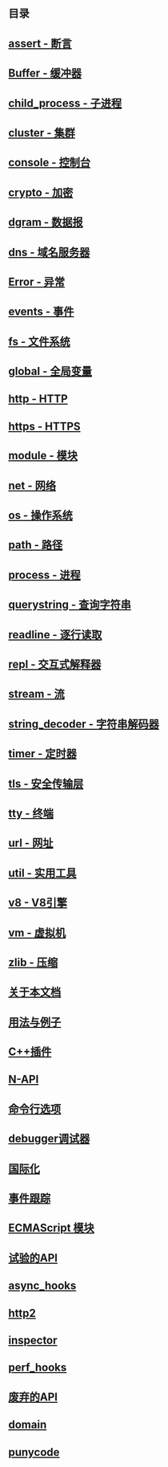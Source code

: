 ## 目录

## [assert - 断言](http://nodejs.cn/api/assert.html)
## [Buffer - 缓冲器](http://nodejs.cn/api/buffer.html)
## [child_process - 子进程](http://nodejs.cn/api/child_process.html)
## [cluster - 集群](http://nodejs.cn/api/cluster.html)
## [console - 控制台](http://nodejs.cn/api/console.html)
## [crypto - 加密](http://nodejs.cn/api/crypto.html)
## [dgram - 数据报](http://nodejs.cn/api/dgram.html)
## [dns - 域名服务器](http://nodejs.cn/api/dns.html)
## [Error - 异常](http://nodejs.cn/api/errors.html)
## [events - 事件](http://nodejs.cn/api/events.html)
## [fs - 文件系统](http://nodejs.cn/api/fs.html)
## [global - 全局变量](http://nodejs.cn/api/globals.html)
## [http - HTTP](http://nodejs.cn/api/http.html)
## [https - HTTPS](http://nodejs.cn/api/https.html)
## [module - 模块](http://nodejs.cn/api/modules.html)
## [net - 网络](http://nodejs.cn/api/net.html)
## [os - 操作系统](http://nodejs.cn/api/os.html)
## [path - 路径](http://nodejs.cn/api/path.html)
## [process - 进程](http://nodejs.cn/api/process.html)
## [querystring - 查询字符串](http://nodejs.cn/api/querystring.html)
## [readline - 逐行读取](http://nodejs.cn/api/readline.html)
## [repl - 交互式解释器](http://nodejs.cn/api/repl.html)
## [stream - 流](http://nodejs.cn/api/stream.html)
## [string_decoder - 字符串解码器](http://nodejs.cn/api/string_decoder.html)
## [timer - 定时器](http://nodejs.cn/api/timers.html)
## [tls - 安全传输层](http://nodejs.cn/api/tls.html)
## [tty - 终端](http://nodejs.cn/api/tty.html)
## [url - 网址](http://nodejs.cn/api/url.html)
## [util - 实用工具](http://nodejs.cn/api/util.html)
## [v8 - V8引擎](http://nodejs.cn/api/v8.html)
## [vm - 虚拟机](http://nodejs.cn/api/vm.html)
## [zlib - 压缩](http://nodejs.cn/api/zlib.html)

## [关于本文档](http://nodejs.cn/api/documentation.html)
## [用法与例子](http://nodejs.cn/api/synopsis.html)
## [C++插件](http://nodejs.cn/api/addons.html)
## [N-API](http://nodejs.cn/api/n-api.html)
## [命令行选项](http://nodejs.cn/api/cli.html)
## [debugger调试器](http://nodejs.cn/api/debugger.html)
## [国际化](http://nodejs.cn/api/intl.html)
## [事件跟踪](http://nodejs.cn/api/tracing.html)
## [ECMAScript 模块](http://nodejs.cn/api/esm.html)

## [试验的API](http://nodejs.cn/api/documentation.html#documentation_stability_index)
## [async_hooks](http://nodejs.cn/api/async_hooks.html)
## [http2](http://nodejs.cn/api/http2.html)
## [inspector](http://nodejs.cn/api/inspector.html)
## [perf_hooks](http://nodejs.cn/api/perf_hooks.html)

## [废弃的API](http://nodejs.cn/api/deprecations.html)
## [domain](http://nodejs.cn/api/domain.html)
## [punycode](http://nodejs.cn/api/punycode.html)





